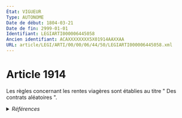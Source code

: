 ```yaml
---
État: VIGUEUR
Type: AUTONOME
Date de début: 1804-03-21
Date de fin: 2999-01-01
Identifiant: LEGIARTI000006445058
Ancien identifiant: ACAXXXXXXXX5X01914AAXXAA
URL: article/LEGI/ARTI/00/00/06/44/50/LEGIARTI000006445058.xml
---
```


<h1>Article 1914</h1>

Les règles concernant les rentes viagères sont établies au titre " Des contrats
aléatoires ".


<details>
  <summary><em>Références</em></summary>

  <h2>Références faites par l'article</h2>
  
  <ul>
    <li>
      CREATION source Loi 1804-03-09 promulguée le 19 mars 1804
    </li>
  </ul>
</details>
